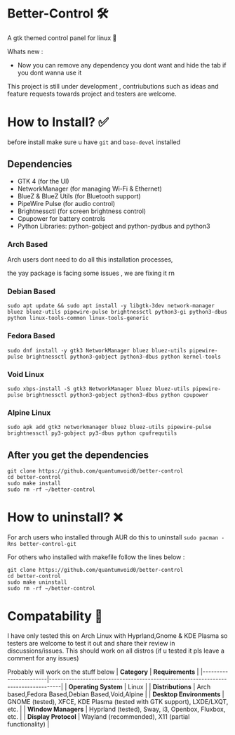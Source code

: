 # Better-Control 🛠️ 
A gtk themed control panel for linux 🐧

Whats new :
- Now you can remove any dependency you dont want and hide the tab if you dont wanna use it

This project is still under development , contriubutions such as ideas and feature requests towards project and testers are welcome.

# How to Install? ✅ 
before install make sure u have `git` and `base-devel` installed

## Dependencies

- GTK 4 (for the UI)
- NetworkManager (for managing Wi-Fi & Ethernet)
- BlueZ & BlueZ Utils (for Bluetooth support)
- PipeWire Pulse (for audio control)
- Brightnessctl (for screen brightness control)
- Cpupower for battery controls
- Python Libraries: python-gobject and python-pydbus and python3

### Arch Based
Arch users dont need to do all this installation processes, 

the yay package is facing some issues , we are fixing it rn

### Debian Based
```sudo apt update && sudo apt install -y libgtk-3dev network-manager bluez bluez-utils pipewire-pulse brightnessctl python3-gi python3-dbus python linux-tools-common linux-tools-generic```

### Fedora Based
```sudo dnf install -y gtk3 NetworkManager bluez bluez-utils pipewire-pulse brightnessctl python3-gobject python3-dbus python kernel-tools```

### Void Linux
```sudo xbps-install -S gtk3 NetworkManager bluez bluez-utils pipewire-pulse brightnessctl python3-gobject python3-dbus python cpupower```

### Alpine Linux
```sudo apk add gtk3 networkmanager bluez bluez-utils pipewire-pulse brightnessctl py3-gobject py3-dbus python cpufrequtils```


## After you get the dependencies 
```
git clone https://github.com/quantumvoid0/better-control
cd better-control
sudo make install
sudo rm -rf ~/better-control

```
# How to uninstall? ❌

For arch users who installed through AUR do this to uninstall `sudo pacman -Rns better-control-git`

For others who installed with makefile follow the lines below :

```
git clone https://github.com/quantumvoid0/better-control
cd better-control
sudo make uninstall
sudo rm -rf ~/better-control

```

# Compatability 📄
I have only tested this on Arch Linux with Hyprland,Gnome & KDE Plasma so testers are welcome to test it out and share their review in discussions/issues. This should work on all distros (if u tested it pls leave a comment for any issues)

Probably will work on the stuff below 
| **Category**         | **Requirements**                                                                 |
|-----------------------|----------------------------------------------------------------------------------|
| **Operating System**  | Linux                                                                            |
| **Distributions**     | Arch based,Fedora Based,Debian Based,Void,Alpine                                                            |
| **Desktop Environments** | GNOME (tested), XFCE, KDE Plasma (tested with GTK support), LXDE/LXQT, etc.                  |
| **Window Managers**   | Hyprland (tested), Sway, i3, Openbox, Fluxbox, etc.                             |
| **Display Protocol**     | Wayland (recommended), X11 (partial functionality)                               |

